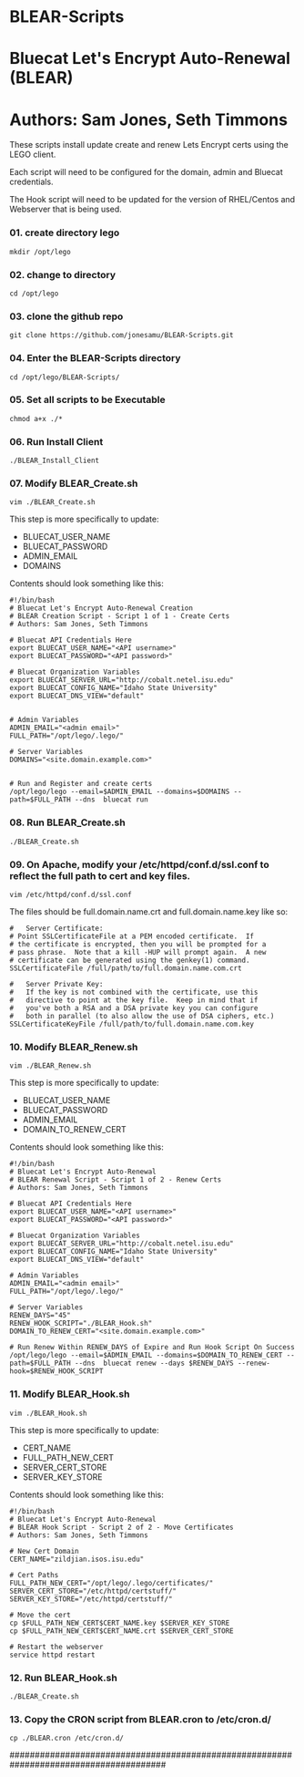 
# BLEAR-Scripts
# Bluecat Let's Encrypt Auto-Renewal (BLEAR)
# Authors: Sam Jones, Seth Timmons

These scripts install update create and renew Lets Encrypt certs using the LEGO client.

Each script will need to be configured for the domain, admin and Bluecat credentials.

The Hook script will need to be updated for the version of RHEL/Centos and Webserver that is being used.

### 01. create directory lego 

```mkdir /opt/lego```

### 02. change to directory

```cd /opt/lego```

### 03. clone the github repo 

```git clone https://github.com/jonesamu/BLEAR-Scripts.git```

### 04. Enter the BLEAR-Scripts directory

```cd /opt/lego/BLEAR-Scripts/```

### 05. Set all scripts to be Executable

```chmod a+x ./*```

### 06. Run Install Client
```./BLEAR_Install_Client```

### 07. Modify BLEAR_Create.sh 
```
vim ./BLEAR_Create.sh
```

This step is more specifically to update:
* BLUECAT_USER_NAME
* BLUECAT_PASSWORD
* ADMIN_EMAIL
* DOMAINS

Contents should look something like this:
```
#!/bin/bash
# Bluecat Let's Encrypt Auto-Renewal Creation
# BLEAR Creation Script - Script 1 of 1 - Create Certs
# Authors: Sam Jones, Seth Timmons

# Bluecat API Credentials Here
export BLUECAT_USER_NAME="<API username>"
export BLUECAT_PASSWORD="<API password>"

# Bluecat Organization Variables
export BLUECAT_SERVER_URL="http://cobalt.netel.isu.edu"
export BLUECAT_CONFIG_NAME="Idaho State University"
export BLUECAT_DNS_VIEW="default"


# Admin Variables
ADMIN_EMAIL="<admin email>"
FULL_PATH="/opt/lego/.lego/"

# Server Variables
DOMAINS="<site.domain.example.com>"


# Run and Register and create certs
/opt/lego/lego --email=$ADMIN_EMAIL --domains=$DOMAINS --path=$FULL_PATH --dns  bluecat run
```

### 08. Run BLEAR_Create.sh
```./BLEAR_Create.sh```

### 09. On Apache, modify your /etc/httpd/conf.d/ssl.conf to reflect the full path to cert and key files. 
```vim /etc/httpd/conf.d/ssl.conf```

The files should be full.domain.name.crt and full.domain.name.key like so:
```
#   Server Certificate:
# Point SSLCertificateFile at a PEM encoded certificate.  If
# the certificate is encrypted, then you will be prompted for a
# pass phrase.  Note that a kill -HUP will prompt again.  A new
# certificate can be generated using the genkey(1) command.
SSLCertificateFile /full/path/to/full.domain.name.com.crt

#   Server Private Key:
#   If the key is not combined with the certificate, use this
#   directive to point at the key file.  Keep in mind that if
#   you've both a RSA and a DSA private key you can configure
#   both in parallel (to also allow the use of DSA ciphers, etc.)
SSLCertificateKeyFile /full/path/to/full.domain.name.com.key

```

### 10. Modify BLEAR_Renew.sh
```
vim ./BLEAR_Renew.sh
```

This step is more specifically to update:
* BLUECAT_USER_NAME
* BLUECAT_PASSWORD
* ADMIN_EMAIL
* DOMAIN_TO_RENEW_CERT

Contents should look something like this:
```
#!/bin/bash
# Bluecat Let's Encrypt Auto-Renewal
# BLEAR Renewal Script - Script 1 of 2 - Renew Certs
# Authors: Sam Jones, Seth Timmons

# Bluecat API Credentials Here
export BLUECAT_USER_NAME="<API username>"
export BLUECAT_PASSWORD="<API password>"

# Bluecat Organization Variables
export BLUECAT_SERVER_URL="http://cobalt.netel.isu.edu"
export BLUECAT_CONFIG_NAME="Idaho State University"
export BLUECAT_DNS_VIEW="default"

# Admin Variables
ADMIN_EMAIL="<admin email>"
FULL_PATH="/opt/lego/.lego/"

# Server Variables
RENEW_DAYS="45"
RENEW_HOOK_SCRIPT="./BLEAR_Hook.sh"
DOMAIN_TO_RENEW_CERT="<site.domain.example.com>"

# Run Renew Within RENEW_DAYS of Expire and Run Hook Script On Success
/opt/lego/lego --email=$ADMIN_EMAIL --domains=$DOMAIN_TO_RENEW_CERT --path=$FULL_PATH --dns  bluecat renew --days $RENEW_DAYS --renew-hook=$RENEW_HOOK_SCRIPT
```

### 11. Modify BLEAR_Hook.sh
```
vim ./BLEAR_Hook.sh
```

This step is more specifically to update:
* CERT_NAME
* FULL_PATH_NEW_CERT
* SERVER_CERT_STORE
* SERVER_KEY_STORE

Contents should look something like this:
```
#!/bin/bash
# Bluecat Let's Encrypt Auto-Renewal
# BLEAR Hook Script - Script 2 of 2 - Move Certificates
# Authors: Sam Jones, Seth Timmons

# New Cert Domain
CERT_NAME="zildjian.isos.isu.edu"

# Cert Paths
FULL_PATH_NEW_CERT="/opt/lego/.lego/certificates/"
SERVER_CERT_STORE="/etc/httpd/certstuff/"
SERVER_KEY_STORE="/etc/httpd/certstuff/"

# Move the cert
cp $FULL_PATH_NEW_CERT$CERT_NAME.key $SERVER_KEY_STORE
cp $FULL_PATH_NEW_CERT$CERT_NAME.crt $SERVER_CERT_STORE

# Restart the webserver
service httpd restart
```

### 12. Run BLEAR_Hook.sh
```./BLEAR_Create.sh```

### 13. Copy the CRON script from BLEAR.cron to /etc/cron.d/

```cp ./BLEAR.cron /etc/cron.d/```

#######################################################################################

